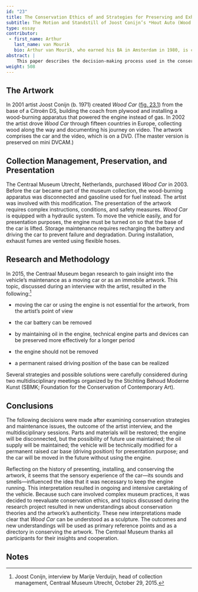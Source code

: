 ```yaml
---
id: "23"
title: The Conservation Ethics of and Strategies for Preserving and Exhibiting an Operational Car
subtitle: The Motion and Standstill of Joost Conijn’s *Hout Auto (Wood Car)*
type: essay
contributor:
 - first_name: Arthur
   last_name: van Mourik
   bio: Arthur van Mourik, who earned his BA in Amsterdam in 1980, is collection manager at the Centraal Museum Utrecht, where he specializes in preserving contemporary artworks. He has worked for several institutions, including the Rijksmuseum Amsterdam and the Van Abbemuseum (Eindhoven, Netherlands). He was selected by the Mondriaan Fund for a research project at Instituto Buena Bista platform for contemporary art in Curaçao in 2016.
abstract: |
    This paper describes the decision-making process used in the conservation of *Hout Auto (Wood Car)* by Joost Conijn (b. 1971). One of the crucial questions behind conservation strategies was whether to interpret the vehicle as a kinetic artwork or as a motionless relic. Possible approaches toward the work’s preservation were discussed with the artist and with a panel of professionals from various disciplines. These discussions, which resulted in the decision to preserve the vehicle as a static sculpture, brought new insights to different analytical approaches.
weight: 508
---
```


## The Artwork

In 2001 artist Joost Conijn (b. 1971) created *Wood Car* ([fig. 23.1](#23.1)) from the base of a Citroën DS, building the coach from plywood and installing a wood-burning apparatus that powered the engine instead of gas. In 2002 the artist drove *Wood Car* through fifteen countries in Europe, collecting wood along the way and documenting his journey on video. The artwork comprises the car and the video, which is on a DVD. (The master version is preserved on mini DVCAM.)

## Collection Management, Preservation, and Presentation

The Centraal Museum Utrecht, Netherlands, purchased *Wood Car* in 2003. Before the car became part of the museum collection, the wood-burning apparatus was disconnected and gasoline used for fuel instead. The artist was involved with this modification. The presentation of the artwork requires complex instructions, conditions, and safety measures. *Wood Car* is equipped with a hydraulic system. To move the vehicle easily, and for presentation purposes, the engine must be turned on so that the base of the car is lifted. Storage maintenance requires recharging the battery and driving the car to prevent failure and degradation. During installation, exhaust fumes are vented using flexible hoses.

## Research and Methodology

In 2015, the Centraal Museum began research to gain insight into the vehicle’s maintenance as a moving car or as an immobile artwork. This topic, discussed during an interview with the artist, resulted in the following:[^1]

-   moving the car or using the engine is not essential for the artwork, from the artist’s point of view

-   the car battery can be removed

-   by maintaining oil in the engine, technical engine parts and devices can be preserved more effectively for a longer period

-   the engine should not be removed

-   a permanent raised driving position of the base can be realized

Several strategies and possible solutions were carefully considered during two multidisciplinary meetings organized by the Stichting Behoud Moderne Kunst (SBMK; Foundation for the Conservation of Contemporary Art).

## Conclusions

The following decisions were made after examining conservation strategies and maintenance issues, the outcome of the artist interview, and the multidisciplinary sessions. Parts and materials will be restored; the engine will be disconnected, but the possibility of future use maintained; the oil supply will be maintained; the vehicle will be technically modified for a permanent raised car base (driving position) for presentation purpose; and the car will be moved in the future without using the engine.

Reflecting on the history of presenting, installing, and conserving the artwork, it seems that the sensory experience of the car—its sounds and smells—influenced the idea that it was necessary to keep the engine running. This interpretation resulted in ongoing and intensive caretaking of the vehicle. Because such care involved complex museum practices, it was decided to reevaluate conservation ethics, and topics discussed during the research project resulted in new understandings about conservation theories and the artwork’s authenticity. These new interpretations made clear that *Wood Car* can be understood as a sculpture. The outcomes and new understandings will be used as primary reference points and as a directory in conserving the artwork. The Centraal Museum thanks all participants for their insights and cooperation.

## Notes

[^1]: Joost Conijn, interview by Marije Verduijn, head of collection management, Centraal Museum Utrecht, October 29, 2015.
